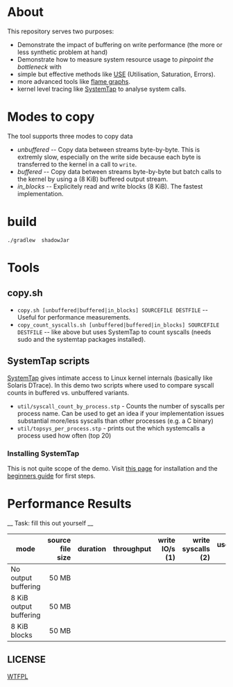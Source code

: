 About
======

This repository serves two purposes:
- Demonstrate the impact of buffering on write performance (the more or less synthetic problem at hand)
- Demonstrate how to measure system resource usage to *pinpoint the bottleneck* with
 - simple but effective methods like  [USE](http://www.brendangregg.com/usemethod.html) (Utilisation, Saturation, Errors).
 - more advanced tools like [flame graphs](https://github.com/brendangregg/FlameGraph).
 - kernel level tracing like [SystemTap](https://www.sourceware.org/systemtap) to analyse system calls.

Modes to copy
==============
The tool supports three modes to copy data
* *unbuffered* -- Copy data between streams byte-by-byte. This is extremly slow, especially on the write side because each byte is transferred to the kernel in a call to `write`.
* *buffered* -- Copy data between streams byte-by-byte but batch calls to the kernel by using a (8 KiB) buffered output stream.
* *in_blocks* -- Explicitely read and write blocks (8 KiB). The fastest implementation.

build
=======

`./gradlew  shadowJar`

Tools
=========

copy.sh
-----------

* `copy.sh [unbuffered|buffered|in_blocks] SOURCEFILE DESTFILE` -- Useful for performance measurements.
* `copy_count_syscalls.sh [unbuffered|buffered|in_blocks] SOURCEFILE DESTFILE` -- like above but uses SystemTap to count syscalls (needs sudo and the systemtap packages installed).

SystemTap scripts
----------------

[SystemTap](https://www.sourceware.org/systemtap) gives intimate access to Linux kernel internals (basically like Solaris DTrace). In this demo two scripts where used to compare syscall counts in buffered vs. unbuffered variants.

* `util/syscall_count_by_process.stp` - Counts the number of syscalls per process name. Can be used to get an idea if your implementation issues substantial more/less syscalls than other processes (e.g. a C  binary)
* `util/topsys_per_process.stp` -  prints out the  which systemcalls a process used how often (top 20)  


### Installing SystemTap

This is not quite scope of the demo. Visit [this page](https://sourceware.org/systemtap/getinvolved.html) for installation and the [beginners guide](https://www.sourceware.org/systemtap/SystemTap_Beginners_Guide) for first steps.

Performance Results
===================

__ Task: fill this out yourself __

| mode                   | source file size   | duration | throughput|write IO/s (1)| write syscalls (2)   | userland (s) | kernel (s) |
|------------------------|-------------------:|---------:|----------:|-------------:|---------------------:|-------------:|-----------:|
| No output buffering    |  50 MB             |          |           |              |                      |              |            |
| 8 KiB output buffering |  50 MB             |          |           |              |                      |              |            |
| 8 KiB blocks           |  50 MB             |          |           |              |                      |              |            |


LICENSE
-----------

[WTFPL](http://www.wtfpl.net/about/)
